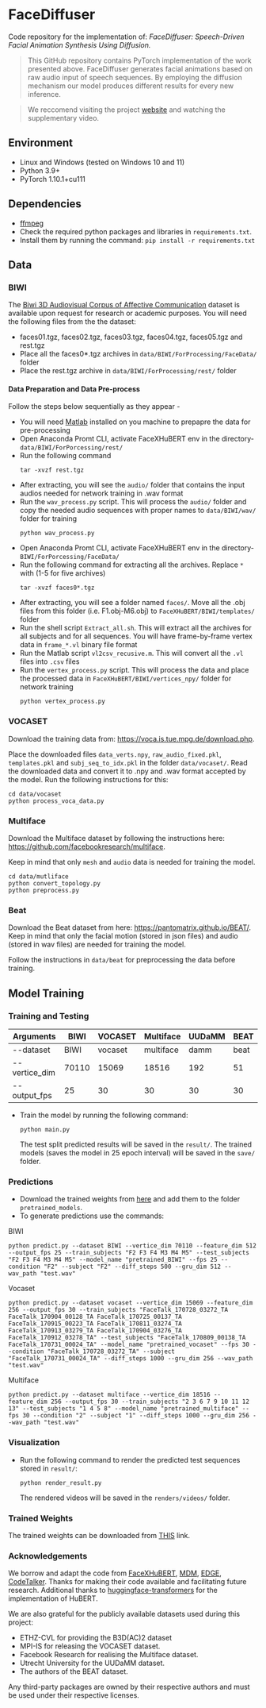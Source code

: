 # FaceDiffuser 
Code repository for the implementation of: *FaceDiffuser: Speech-Driven Facial Animation Synthesis Using Diffusion.*
> 
> This GitHub repository contains PyTorch implementation of the work presented above. 
> FaceDiffuser generates facial animations based on raw audio input of speech sequences. 
> By employing the diffusion mechanism our model produces different results for every new
> inference.

>We reccomend visiting the project [website](https://uuembodiedsocialai.github.io/FaceDiffuser/) and watching the supplementary video.

## Environment

- Linux and Windows (tested on Windows 10 and 11)
- Python 3.9+
- PyTorch 1.10.1+cu111

## Dependencies

- [ffmpeg](https://www.ffmpeg.org/download.html)
- Check the required python packages and libraries in `requirements.txt`.
- Install them by running the command: `pip install -r requirements.txt`

## Data
### BIWI

The [Biwi 3D Audiovisual Corpus of Affective Communication](https://data.vision.ee.ethz.ch/cvl/datasets/b3dac2.en.html) dataset is available upon request for research or academic purposes. You will need the following files from the the dataset: 

- faces01.tgz, faces02.tgz, faces03.tgz, faces04.tgz, faces05.tgz and rest.tgz
- Place all the faces0*.tgz archives in `data/BIWI/ForProcessing/FaceData/` folder
- Place the rest.tgz archive in `data/BIWI/ForProcessing/rest/` folder


#### Data Preparation and Data Pre-process 
Follow the steps below sequentially as they appear - 

- You will need [Matlab](https://mathworks.com/products/matlab.html) installed on you machine to prepapre the data for pre-processing
- Open Anaconda Promt CLI, activate FaceXHuBERT env in the directory- `data/BIWI/ForPorcessing/rest/`
- Run the following command
    ```
    tar -xvzf rest.tgz
    ```
- After extracting, you will see the `audio/` folder that contains the input audios needed for network training in .wav format
- Run the `wav_process.py` script. This will process the `audio/` folder and copy the needed audio sequences with proper names to `data/BIWI/wav/` folder for training
    ```
    python wav_process.py
    ```
- Open Anaconda Promt CLI, activate FaceXHuBERT env in the directory- `BIWI/ForPorcessing/FaceData/`
- Run the following command for extracting all the archives. Replace `*` with (1-5 for five archives)
    ```
    tar -xvzf faces0*.tgz
    ``` 
- After extracting, you will see a folder named `faces/`. Move all the .obj files from this folder  (i.e. F1.obj-M6.obj) to `FaceXHuBERT/BIWI/templates/` folder 
- Run the shell script `Extract_all.sh`. This will extract all the archives for all subjects and for all sequences. You will have frame-by-frame vertex data in `frame_*.vl` binary file format  
- Run the Matlab script `vl2csv_recusive.m`. This will convert all the `.vl` files into `.csv` files
- Run the `vertex_process.py` script. This will process the data and place the processed data in `FaceXHuBERT/BIWI/vertices_npy/` folder for network training
    ```
    python vertex_process.py
    ```

### VOCASET

Download the training data from: https://voca.is.tue.mpg.de/download.php.

Place the downloaded files `data_verts.npy`, `raw_audio_fixed.pkl`, `templates.pkl` and `subj_seq_to_idx.pkl` in the folder `data/vocaset/`.
Read the downloaded data and convert it to .npy and .wav format accepted by the model. Run the following instructions for this:

```commandline
cd data/vocaset
python process_voca_data.py
```

### Multiface

Download the Multiface dataset by following the instructions here: https://github.com/facebookresearch/multiface.

Keep in mind that only `mesh` and `audio` data is needed for training the model.


```commandline
cd data/mutliface
python convert_topology.py
python preprocess.py
```

### Beat

Download the Beat dataset from here: https://pantomatrix.github.io/BEAT/.
Keep in mind that only the facial motion (stored in json files)  and audio (stored in wav files) are needed for training the model.

Follow the instructions in `data/beat` for preprocessing the data before training.


## Model Training 

### Training and Testing

| Arguments     | BIWI  | VOCASET | Multiface | UUDaMM | BEAT |
|---------------|-------|---------|-----------|--------|------|
| --dataset     |  BIWI | vocaset | multiface |  damm  | beat |
| --vertice_dim | 70110 |  15069  |   18516   |   192  |  51  |
| --output_fps  |   25  |    30   |     30    |   30   |  30  |

- Train the model by running the following command:
	```
	python main.py
	```
	The test split predicted results will be saved in the `result/`. The trained models (saves the model in 25 epoch interval) will be saved in the `save/` folder.


### Predictions

- Download the trained weights from [here](https://mega.nz/folder/jlBF0Dpa#U3G1lJCZ4dijMoSc9gmqSg) and add them to the folder `pretrained_models`.
- To generate predictions use the commands:

BIWI
```commandline
python predict.py --dataset BIWI --vertice_dim 70110 --feature_dim 512 --output_fps 25 --train_subjects "F2 F3 F4 M3 M4 M5" --test_subjects "F2 F3 F4 M3 M4 M5" --model_name "pretrained_BIWI" --fps 25 --condition "F2" --subject "F2" --diff_steps 500 --gru_dim 512 --wav_path "test.wav"  
```
Vocaset
```commandline
python predict.py --dataset vocaset --vertice_dim 15069 --feature_dim 256 --output_fps 30 --train_subjects "FaceTalk_170728_03272_TA FaceTalk_170904_00128_TA FaceTalk_170725_00137_TA FaceTalk_170915_00223_TA FaceTalk_170811_03274_TA FaceTalk_170913_03279_TA FaceTalk_170904_03276_TA FaceTalk_170912_03278_TA" --test_subjects "FaceTalk_170809_00138_TA FaceTalk_170731_00024_TA" --model_name "pretrained_vocaset" --fps 30 --condition "FaceTalk_170728_03272_TA" --subject "FaceTalk_170731_00024_TA" --diff_steps 1000 --gru_dim 256 --wav_path "test.wav"
```
Multiface
```commandline
python predict.py --dataset multiface --vertice_dim 18516 --feature_dim 256 --output_fps 30 --train_subjects "2 3 6 7 9 10 11 12 13" --test_subjects "1 4 5 8" --model_name "pretrained_multiface" --fps 30 --condition "2" --subject "1" --diff_steps 1000 --gru_dim 256 --wav_path "test.wav"
```
    
### Visualization

- Run the following command to render the predicted test sequences stored in `result/`:

	```
	python render_result.py
	```
	The rendered videos will be saved in the `renders/videos/` folder.

### Trained Weights
The trained weights can be downloaded from [THIS](https://mega.nz/folder/jlBF0Dpa#U3G1lJCZ4dijMoSc9gmqSg) link. 

### Acknowledgements

We borrow and adapt the code from [FaceXHuBERT](https://github.com/galib360/FaceXHuBERT), 
[MDM](https://github.com/GuyTevet/motion-diffusion-model), [EDGE](https://edge-dance.github.io/), [CodeTalker](https://github.com/Doubiiu/CodeTalker).
Thanks for making their code available and facilitating future research.
Additional thanks to [huggingface-transformers](https://huggingface.co/) for the implementation of HuBERT.

We are also grateful for the publicly available datasets used during this project:
- ETHZ-CVL for providing the B3D(AC)2 dataset
- MPI-IS for releasing the VOCASET dataset. 
- Facebook Research for realising the Multiface dataset.
- Utrecht University for the UUDaMM dataset.
- The authors of the BEAT dataset.

Any third-party packages are owned by their respective authors and must be used under their respective licenses.
